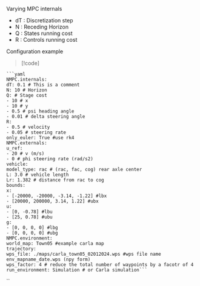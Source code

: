 Varying MPC internals
- dT : Discretization step
- N : Receding Horizon
- Q : States running cost
- R : Controls running cost


Configuration example
> [!code]
> 
	```yaml
	NMPC.internals:
	dT: 0.1 # This is a comment
	N: 10 # Horizon
	Q: # Stage cost
	- 10 # x
	- 10 # y
	- 0.5 # psi heading angle
	- 0.01 # delta steering angle
	R:
	- 0.5 # velocity
	- 0.05 # steering rate
	only_euler: True #use rk4  
	NMPC.externals:
	u_ref:
	- 20 # v (m/s)
	- 0 # phi steering rate (rad/s2)
	vehicle:
	model_type: rac # (rac, fac, cog) rear axle center
	L: 3.0 # vehicle length
	Lr: 1.382 # distance from rac to cog
	bounds:
	x:	
	- [-20000, -20000, -3.14, -1.22] #lbx
	- [20000, 200000, 3.14, 1.22] #ubx
	u:
	- [0, -0.78] #lbu
	- [25, 0.78] #ubu
	g:
	- [0, 0, 0, 0] #lbg
	- [0, 0, 0, 0] #ubg  
	NMPC.environment:
	world_map: Town05 #example carla map
	trajectory:
	wps_file: ./maps/carla_town05_02012024.wps #wps file name env_mapname_date.wps (npy form)
	wps_factor: 4 # reduce the total number of waypoints by a facotr of 4
	run_environment: Simulation # or Carla simulation```
	


``